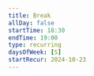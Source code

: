 ```yaml
---
title: Break
allDay: false
startTime: 18:30
endTime: 19:00
type: recurring
daysOfWeek: [S]
startRecur: 2024-10-23
---
```

